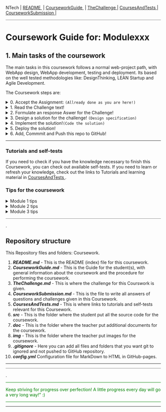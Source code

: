NTech | [README ](README.md) | [CourseworkGuide ](CourseworkGuide.md) | [TheChallenge ](TheChallenge.md) |  [CoursesAndTests ](CoursesAndTests.md) | [CourseworkSubmission ](CourseworkSubmission.md) |

<hr style="background: gray" /> 

# Coursework Guide for: Modulexxx

## 1. Main tasks of the coursework

The main tasks in this coursework follows a normal web-project path, with WebApp design, WebApp development, testing and deployment.
Its based on the well tested methodologies like: DesignThinking, LEAN Startup and Agile Development.

The Coursework steps are:
<details><summary>0. Accept the Assignment: <code>(Allready done as you are here!)</code></summary>
</details>
<details><summary>1. Read the Challenge text!</summary>
        *this is a short description of the challenge to be solved by this WebApp*
        The student(s) will read the challenge text and start working.  
        </details>
<details><summary>2. Formulate an response Aswer for the Challenge!</summary>
  *What's in it for the end-user/organization ...*  

  The student(s) will write down i.e. a business value proposition (in the CourseworkSubmission.md file)
</details>
<details><summary>3. Design a solution for the challenge! <code>(Design specification)</code></summary>
*How should the end-user/organization use the WebApp*  
The student(s) will make a UX-design and then a UI-design for the Solution of the Challenge.
Put the design specifikation in to the CourseworkSubmission.md file
</details>
<details><summary>4. Implement the solution!<code>(Code the solution)</code></summary>

    *Implement a solution based on the  design spec from previous step.*
    The student(s) will develop the WebApp using the src folder to write the source code ( HTML, CSS, JavaScript).
    Put your code HTML, CSS JavaScript into a file in the "src" folder
    Tips:
    *you can use the following resources to help you with this*
</details>
<details><summary>5. Deploy the solution!</summary>

    .....
</details>
<details><summary>6. Add, Commmit and Push this repo to GitHub!</summary>
    *Push the repo to GitHub*
    When you are finished with the coursework, you can push the branch to GitHub to complete the assignment. (Pullrequest??)    
</details>

---
### Tutorials and self-tests

If you need to check if you have the knowledge necessary to finish this Coursework, you can check out available self-tests.
If you need to learn or refresh your knowledge, check out the links to Tutorials and learning material in [CoursesAndTests ](CoursesAndTests.md).

### Tips for the coursework

<details><summary>Module 1 tips</summary>

- ...
- ...

</details>

<details><summary>Module 2 tips</summary>

- ...
- ...

</details>

<details><summary>Module 3 tips</summary>

- ...
- ...

</details>


<hr style="background: gray" /> 

.

## Repository structure

This Repository files and folders:
 Coursework.

1. ***README.md*** - This is the README (index) file for this coursework.
1. ***CourseworkGuide.md*** - This is the Guide for the student(s), with general information about the coursework and the procedure for performing the coursework. 
1. ***TheChallenge.md*** - This is where the challenge for this Courswork is given.
1. ***CourseworkSubmission.md*** - This is the file to write all answers of questions and challenges given in this Coursework.
1. ***CoursesAndTests.md*** - This is where links to tutorials and self-tests relevant for this Coursework. 
1. ***src*** - This is the folder where the student put all the source code for the coursework.
1. ***doc*** - This is the folder where the teacher put additional documents for the coursework.
1. ***img*** - This is the folder where the teacher put images for the coursework.
1. ***.gitignore*** - Here you can add all files and folders that you want git to ignored and not pushed to GitHub repository.
1. ***config.yml*** Configuration file for MarkDown to HTML in GitHub-pages.

---
<hr style="background: gray" /> 

.

<hr style="background: green" /> 
<span style="color: green">
Keep striving for progress over perfection! A little progress every day will go a very long way!" :)
</span>
<hr style="background: green" /> 

---
